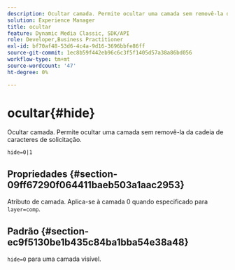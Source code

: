 ```yaml
---
description: Ocultar camada. Permite ocultar uma camada sem removê-la da cadeia de caracteres de solicitação.
solution: Experience Manager
title: ocultar
feature: Dynamic Media Classic, SDK/API
role: Developer,Business Practitioner
exl-id: bf70af48-53d6-4c4a-9d16-3696bbfe86ff
source-git-commit: 1ec8b59f442eb96c6c3f5f1405d57a38a86bd056
workflow-type: tm+mt
source-wordcount: '47'
ht-degree: 0%

---
```


# ocultar{#hide}

Ocultar camada. Permite ocultar uma camada sem removê-la da cadeia de caracteres de solicitação.

`hide=0|1`

## Propriedades {#section-09ff67290f064411baeb503a1aac2953}

Atributo de camada. Aplica-se à camada 0 quando especificado para `layer=comp`.

## Padrão {#section-ec9f5130be1b435c84ba1bba54e38a48}

`hide=0` para uma camada visível.
